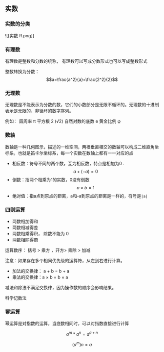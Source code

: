 ## 实数

### 实数的分类

![[实数 R.png]]


### 有理数

有理数是整数和分数的统称， 有理数可以写成分数形式也可以写成整数形式

整数转换为分数：$$a=\frac{a^2}{a}=\frac{2^2}{2}$$

### 无理数
无理数是不能表示为分数的数，它们的小数部分是无限不循环的。无理数的十进制表示是无限的、非循环的数字序列。

例如：
圆周率 π
平方根 2 (√2)
自然对数的底数 e
黄金比例 φ


### 数轴
数轴是一种几何图示，描述的一维空间，两根垂直相交的数轴可以构成二维直角坐标系，也就是笛卡尔坐标系，每一个实数在数轴上都有一一对应的点


- 相反数：符号不同的两个数，互为相反数，特点是相加为0 . 
$$ a+(-a) = 0 $$
- 倒数：指两个相乘为1的实数，0没有倒数
$$ a × b = 1 $$
- 绝对值：指a点到原点的距离，a和-a到原点的距离是一样的，符号是`|a|`


### 四则运算

- 两数相加得和
- 两数相减得差
- 两数相乘得积， 除数不能为 0
- 两数相除得商

运算数序： 括号 > 乘方 ，开方> 乘除  > 加减

注意：如果存在多个相同优先级的运算符，从左到右进行计算。


- 加法的交换律： a + b = b + a
- 乘法的交换律：a × b = b × a

减法和除法不满足交换律，因为操作数的顺序会影响结果。




科学记数法


### 幂运算
幂运算是对指数的运算，当底数相同时，可以对指数直接进行计算

$$a^m*a^n=a^{a+n}$$

$$(a^m)n=a{}$$

